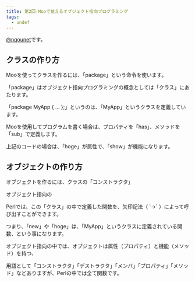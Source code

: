 ```yaml
---
title: 第2回-Mooで覚えるオブジェクト指向プログラミング
tags:
  - undef
---
```


<p><a href="https://twitter.com/nqounet">@nqounet</a>です。</p>

<!--more-->

<h2>クラスの作り方</h2>

<p>Mooを使ってクラスを作るには、「package」という命令を使います。</p>

<p>「package」はオブジェクト指向プログラミングの概念としては「クラス」にあたります。</p>

<p>「package MyApp { ... };」というのは、「MyApp」というクラスを定義しています。</p>

<p>Mooを使用してプログラムを書く場合は、プロパティを「has」、メソッドを「sub」で定義します。</p>

<p>上記のコードの場合は、「hoge」が属性で、「show」が機能になります。</p>

<h2>オブジェクトの作り方</h2>

<p>オブジェクトを作るには、クラスの「コンストラクタ」</p>

<p>オブジェクト指向の</p>

<p>Perlでは、この「クラス」の中で定義した関数を、矢印記法（ `->` ）によって呼び出すことができます。</p>

<p>つまり、「new」や「hoge」は、「MyApp」というクラスに定義されている関数、という事になります。</p>

<p>オブジェクト指向の中では、オブジェクトは属性（プロパティ）と機能（メソッド）を持つ、</p>

<p>用語として「コンストラクタ」「デストラクタ」「メンバ」「プロパティ」「メソッド」などありますが、Perlの中では全て関数です。</p>
    	